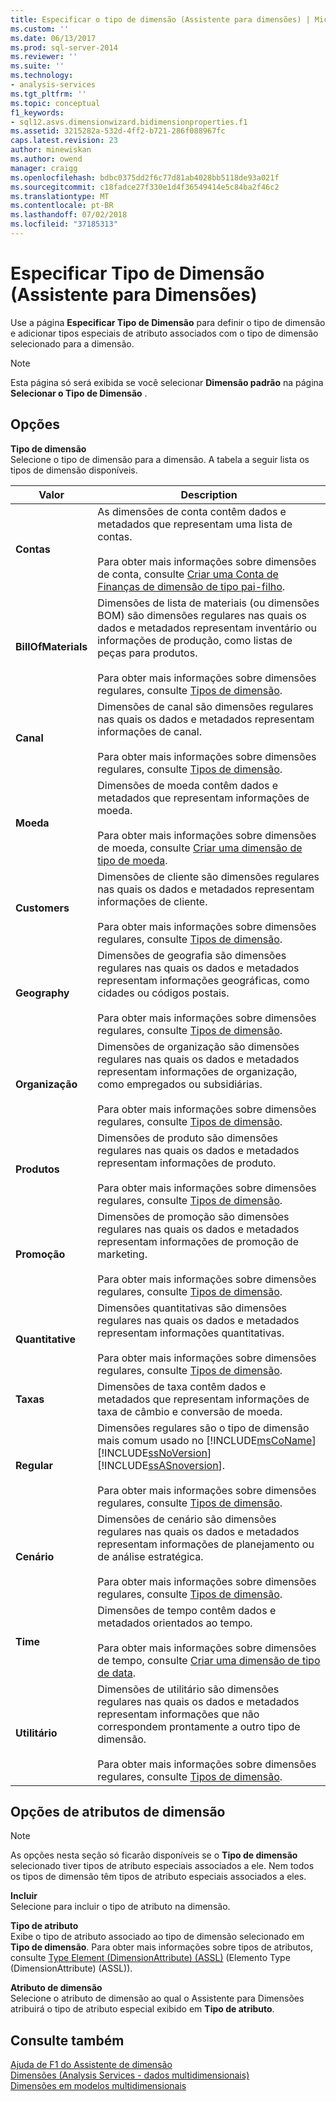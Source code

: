 ```yaml
---
title: Especificar o tipo de dimensão (Assistente para dimensões) | Microsoft Docs
ms.custom: ''
ms.date: 06/13/2017
ms.prod: sql-server-2014
ms.reviewer: ''
ms.suite: ''
ms.technology:
- analysis-services
ms.tgt_pltfrm: ''
ms.topic: conceptual
f1_keywords:
- sql12.asvs.dimensionwizard.bidimensionproperties.f1
ms.assetid: 3215282a-532d-4ff2-b721-286f088967fc
caps.latest.revision: 23
author: minewiskan
ms.author: owend
manager: craigg
ms.openlocfilehash: bdbc0375dd2f6c77d81ab4028bb5118de93a021f
ms.sourcegitcommit: c18fadce27f330e1d4f36549414e5c84ba2f46c2
ms.translationtype: MT
ms.contentlocale: pt-BR
ms.lasthandoff: 07/02/2018
ms.locfileid: "37185313"
---
```

# <a name="specify-dimension-type-dimension-wizard"></a>Especificar Tipo de Dimensão (Assistente para Dimensões)
  Use a página **Especificar Tipo de Dimensão** para definir o tipo de dimensão e adicionar tipos especiais de atributo associados com o tipo de dimensão selecionado para a dimensão.  
  
> [!NOTE]  
>  Esta página só será exibida se você selecionar **Dimensão padrão** na página **Selecionar o Tipo de Dimensão** .  
  
## <a name="options"></a>Opções  
 **Tipo de dimensão**  
 Selecione o tipo de dimensão para a dimensão. A tabela a seguir lista os tipos de dimensão disponíveis.  
  
|Valor|Description|  
|-----------|-----------------|  
|**Contas**|As dimensões de conta contêm dados e metadados que representam uma lista de contas.<br /><br /> Para obter mais informações sobre dimensões de conta, consulte [Criar uma Conta de Finanças de dimensão de tipo pai-filho](multidimensional-models/database-dimensions-finance-account-of-parent-child-type.md).|  
|**BillOfMaterials**|Dimensões de lista de materiais (ou dimensões BOM) são dimensões regulares nas quais os dados e metadados representam inventário ou informações de produção, como listas de peças para produtos.<br /><br /> Para obter mais informações sobre dimensões regulares, consulte [Tipos de dimensão](multidimensional-models-olap-logical-dimension-objects/database-dimension-properties-types.md).|  
|**Canal**|Dimensões de canal são dimensões regulares nas quais os dados e metadados representam informações de canal.<br /><br /> Para obter mais informações sobre dimensões regulares, consulte [Tipos de dimensão](multidimensional-models-olap-logical-dimension-objects/database-dimension-properties-types.md).|  
|**Moeda**|Dimensões de moeda contêm dados e metadados que representam informações de moeda.<br /><br /> Para obter mais informações sobre dimensões de moeda, consulte [Criar uma dimensão de tipo de moeda](multidimensional-models/database-dimensions-create-a-currency-type-dimension.md).|  
|**Customers**|Dimensões de cliente são dimensões regulares nas quais os dados e metadados representam informações de cliente.<br /><br /> Para obter mais informações sobre dimensões regulares, consulte [Tipos de dimensão](multidimensional-models-olap-logical-dimension-objects/database-dimension-properties-types.md).|  
|**Geography**|Dimensões de geografia são dimensões regulares nas quais os dados e metadados representam informações geográficas, como cidades ou códigos postais.<br /><br /> Para obter mais informações sobre dimensões regulares, consulte [Tipos de dimensão](multidimensional-models-olap-logical-dimension-objects/database-dimension-properties-types.md).|  
|**Organização**|Dimensões de organização são dimensões regulares nas quais os dados e metadados representam informações de organização, como empregados ou subsidiárias.<br /><br /> Para obter mais informações sobre dimensões regulares, consulte [Tipos de dimensão](multidimensional-models-olap-logical-dimension-objects/database-dimension-properties-types.md).|  
|**Produtos**|Dimensões de produto são dimensões regulares nas quais os dados e metadados representam informações de produto.<br /><br /> Para obter mais informações sobre dimensões regulares, consulte [Tipos de dimensão](multidimensional-models-olap-logical-dimension-objects/database-dimension-properties-types.md).|  
|**Promoção**|Dimensões de promoção são dimensões regulares nas quais os dados e metadados representam informações de promoção de marketing.<br /><br /> Para obter mais informações sobre dimensões regulares, consulte [Tipos de dimensão](multidimensional-models-olap-logical-dimension-objects/database-dimension-properties-types.md).|  
|**Quantitative**|Dimensões quantitativas são dimensões regulares nas quais os dados e metadados representam informações quantitativas.<br /><br /> Para obter mais informações sobre dimensões regulares, consulte [Tipos de dimensão](multidimensional-models-olap-logical-dimension-objects/database-dimension-properties-types.md).|  
|**Taxas**|Dimensões de taxa contêm dados e metadados que representam informações de taxa de câmbio e conversão de moeda.|  
|**Regular**|Dimensões regulares são o tipo de dimensão mais comum usado no [!INCLUDE[msCoName](../includes/msconame-md.md)] [!INCLUDE[ssNoVersion](../includes/ssnoversion-md.md)] [!INCLUDE[ssASnoversion](../includes/ssasnoversion-md.md)].<br /><br /> Para obter mais informações sobre dimensões regulares, consulte [Tipos de dimensão](multidimensional-models-olap-logical-dimension-objects/database-dimension-properties-types.md).|  
|**Cenário**|Dimensões de cenário são dimensões regulares nas quais os dados e metadados representam informações de planejamento ou de análise estratégica.<br /><br /> Para obter mais informações sobre dimensões regulares, consulte [Tipos de dimensão](multidimensional-models-olap-logical-dimension-objects/database-dimension-properties-types.md).|  
|**Time**|Dimensões de tempo contêm dados e metadados orientados ao tempo.<br /><br /> Para obter mais informações sobre dimensões de tempo, consulte [Criar uma dimensão de tipo de data](multidimensional-models/database-dimensions-create-a-date-type-dimension.md).|  
|**Utilitário**|Dimensões de utilitário são dimensões regulares nas quais os dados e metadados representam informações que não correspondem prontamente a outro tipo de dimensão.<br /><br /> Para obter mais informações sobre dimensões regulares, consulte [Tipos de dimensão](multidimensional-models-olap-logical-dimension-objects/database-dimension-properties-types.md).|  
  
## <a name="dimension-attributes-options"></a>Opções de atributos de dimensão  
  
> [!NOTE]  
>  As opções nesta seção só ficarão disponíveis se o **Tipo de dimensão** selecionado tiver tipos de atributo especiais associados a ele. Nem todos os tipos de dimensão têm tipos de atributo especiais associados a eles.  
  
 **Incluir**  
 Selecione para incluir o tipo de atributo na dimensão.  
  
 **Tipo de atributo**  
 Exibe o tipo de atributo associado ao tipo de dimensão selecionado em **Tipo de dimensão**. Para obter mais informações sobre tipos de atributos, consulte [Type Element &#40;DimensionAttribute&#41; &#40;ASSL&#41;](scripting/properties/type-element-dimensionattribute-assl.md) (Elemento Type &#40;DimensionAttribute&#41; &#40;ASSL&#41;).  
  
 **Atributo de dimensão**  
 Selecione o atributo de dimensão ao qual o Assistente para Dimensões atribuirá o tipo de atributo especial exibido em **Tipo de atributo**.  
  
## <a name="see-also"></a>Consulte também  
 [Ajuda de F1 do Assistente de dimensão](dimension-wizard-f1-help.md)   
 [Dimensões &#40;Analysis Services - dados multidimensionais&#41;](multidimensional-models-olap-logical-dimension-objects/dimensions-analysis-services-multidimensional-data.md)   
 [Dimensões em modelos multidimensionais](multidimensional-models/dimensions-in-multidimensional-models.md)  
  
  
